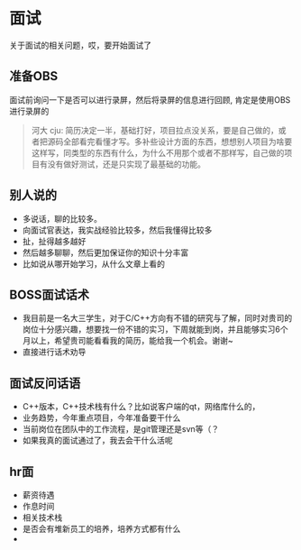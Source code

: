 # 面试

关于面试的相关问题，哎，要开始面试了

## 准备OBS

面试前询问一下是否可以进行录屏，然后将录屏的信息进行回顾, 肯定是使用OBS进行录屏的

>河大 cju: 简历决定一半，基础打好，项目拉点没关系，要是自己做的，或者把源码全部看完看懂才写。多补些设计方面的东西，想想别人项目为啥要这样写，同类型的东西有什么，为什么不用那个或者不那样写，自己做的项目有没有做好测试，还是只实现了最基础的功能。

## 别人说的

- 多说话，聊的比较多。
- 向面试官表达，我实战经验比较多，然后我懂得比较多
- 扯，扯得越多越好
- 然后越多聊聊，然后更加保证你的知识十分丰富
- 比如说从哪开始学习，从什么文章上看的

## BOSS面试话术

- 我目前是一名大三学生，对于C/C++方向有不错的研究与了解，同时对贵司的岗位十分感兴趣，想要找一份不错的实习，下周就能到岗，并且能够实习6个月以上，希望贵司能看看我的简历，能给我一个机会。谢谢~
- 直接进行话术劝导

## 面试反问话语

- C++版本，C++技术栈有什么？比如说客户端的qt，网络库什么的，
- 业务趋势，今年重点项目，今年准备要干什么
- 当前岗位在团队中的工作流程，是git管理还是svn等（？
- 如果我真的面试通过了，我去会干什么活呢

## hr面

- 薪资待遇
- 作息时间
- 相关技术栈
- 是否会有堆新员工的培养，培养方式都有什么
- 